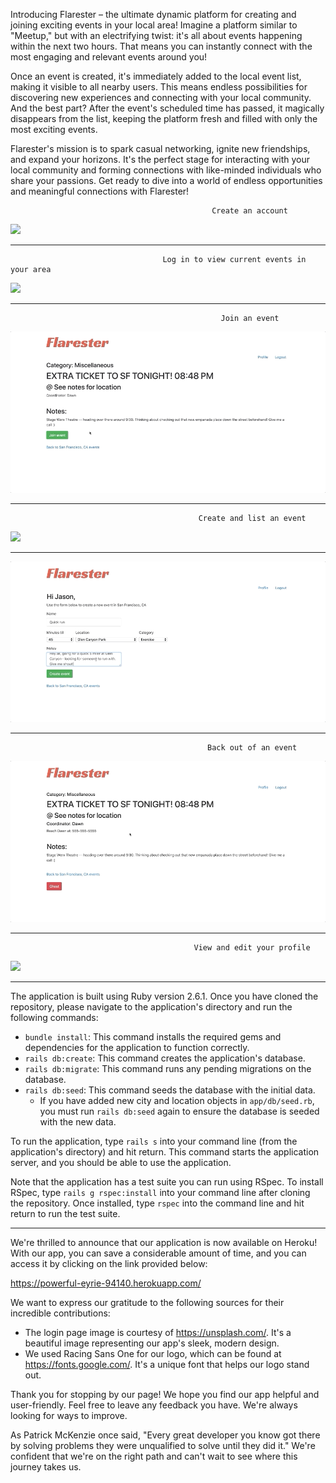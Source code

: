 Introducing Flarester – the ultimate dynamic platform for creating and joining exciting events in your local area! Imagine a platform similar to "Meetup," but with an electrifying twist: it's all about events happening within the next two hours. That means you can instantly connect with the most engaging and relevant events around you!

Once an event is created, it's immediately added to the local event list, making it visible to all nearby users. This means endless possibilities for discovering new experiences and connecting with your local community. And the best part? After the event's scheduled time has passed, it magically disappears from the list, keeping the platform fresh and filled with only the most exciting events.

Flarester's mission is to spark casual networking, ignite new friendships, and expand your horizons. It's the perfect stage for interacting with your local community and forming connections with like-minded individuals who share your passions. Get ready to dive into a world of endless opportunities and meaningful connections with Flarester!

                                                 Create an account
                                                  
![](eventFlare_create.gif)

-----------------------------------------------------------------------------------------------------------------------------------

                                      Log in to view current events in your area
                                                       
![](eventFlare_loginAndView.gif)

-----------------------------------------------------------------------------------------------------------------------------------

                                                   Join an event
                                                   
![](eventFlare_joinEvent.gif)  

-----------------------------------------------------------------------------------------------------------------------------------

                                              Create and list an event
                                              
![](eventFlare_createYourOwnEvent.gif)

-----------------------------------------------------------------------------------------------------------------------------------

![](eventFlare_seeYourEvent.gif)

-----------------------------------------------------------------------------------------------------------------------------------

                                                Back out of an event
                                                
![](eventFlare_backOut.gif)

-----------------------------------------------------------------------------------------------------------------------------------

                                             View and edit your profile
                                             
![](eventFlare_viewEditProfile.gif)

-----------------------------------------------------------------------------------------------------------------------------------

The application is built using Ruby version 2.6.1. Once you have cloned the repository, please navigate to the application's directory and run the following commands:

- `bundle install`: This command installs the required gems and dependencies for the application to function correctly.
- `rails db:create`: This command creates the application's database.
- `rails db:migrate`: This command runs any pending migrations on the database.
- `rails db:seed`: This command seeds the database with the initial data.
  - If you have added new city and location objects in `app/db/seed.rb`, you must run `rails db:seed` again to ensure the database is seeded with the new data.

To run the application, type `rails s` into your command line (from the application's directory) and hit return. This command starts the application server, and you should be able to use the application.

Note that the application has a test suite you can run using RSpec. To install RSpec, type `rails g rspec:install` into your command line after cloning the repository. Once installed, type `rspec` into the command line and hit return to run the test suite.


-----------------------------------------------------------------------------------------------------------------------

We're thrilled to announce that our application is now available on Heroku! With our app, you can save a considerable amount of time, and you can access it by clicking on the link provided below:

https://powerful-eyrie-94140.herokuapp.com/

We want to express our gratitude to the following sources for their incredible contributions:

- The login page image is courtesy of https://unsplash.com/. It's a beautiful image representing our app's sleek, modern design.
- We used Racing Sans One for our logo, which can be found at https://fonts.google.com/. It's a unique font that helps our logo stand out.

Thank you for stopping by our page! We hope you find our app helpful and user-friendly. Feel free to leave any feedback you have. We're always looking for ways to improve.

As Patrick McKenzie once said, "Every great developer you know got there by solving problems they were unqualified to solve until they did it." We're confident that we're on the right path and can't wait to see where this journey takes us.
